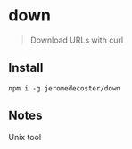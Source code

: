 # down

> Download URLs with curl

## Install

```
npm i -g jeromedecoster/down
```

## Notes

Unix tool

